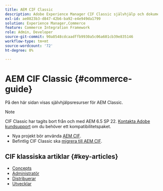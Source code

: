 ```yaml
---
title: AEM CIF Classic
description: Adobe Experience Manager CIF Classic självhjälp och dokumentationslänkar.
exl-id: ae0823b3-d847-42b6-ba92-e4e949da1799
solution: Experience Manager,Commerce
feature: Commerce Integration Framework
role: Admin, Developer
source-git-commit: 90a8548cdcaadffb9930a5c06a601cb39e835146
workflow-type: tm+mt
source-wordcount: '72'
ht-degree: 0%

---
```



# AEM CIF Classic {#commerce-guide}

På den här sidan visas självhjälpsresurser för AEM Classic.

>[!NOTE]
>
>CIF Classic har tagits bort från och med AEM 6.5 SP 22.  [Kontakta Adobe kundsupport](https://experienceleague.adobe.com/?support-solution=General#support) om du behöver ett kompatibilitetspaket.
>
>* Nya projekt bör använda [AEM CIF](/help/commerce/cif/introduction.md).
>* Befintlig CIF Classic ska [migrera till AEM CIF](/help/commerce/cif/migration.md).

## CIF klassiska artiklar {#key-articles}

* [Concepts](administering/concepts.md)
* [Administratör](administering/generic.md)
* [Distribuerar](deploying/ecommerce.md)
* [Utvecklar](developing/ecommerce.md)
